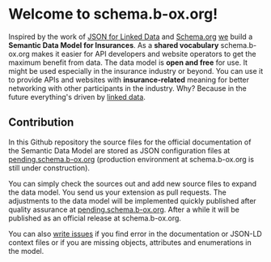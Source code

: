 # Welcome to schema.b-ox.org!

Inspired by the work of [JSON for Linked Data](https://json-ld.org/) and [Schema.org](https://schema.org/) [we](https:///pending.schema.b-ox.org/page/about) build a **Semantic Data Model for Insurances**. As a **shared vocabulary** schema.b-ox.org makes it easier for API developers and website operators to get the maximum benefit from data. The data model is **open and free** for use. It might be used especially in the insurance industry or beyond. You can use it to provide APIs and websites with **insurance-related** meaning for better networking with other participants in the industry. Why? Because in the future everything's driven by [linked data](https://en.wikipedia.org/wiki/Linked_data). 

## Contribution

In this Github repository the source files for the official documentation of the Semantic Data Model are stored as JSON configuration files at [pending.schema.b-ox.org](https://pending.schema.b-ox.org) (production environment at schema.b-ox.org is still under construction). 

You can simply check the sources out and add new source files to expand the data model. You send us your extension as pull requests. The adjustments to the data model will be implemented quickly published after quality assurance at [pending.schema.b-ox.org](https://pending.schema.b-ox.org). After a while it will be published as an official release at schema.b-ox.org.

You can also [write issues](https://github.com/b-ox/schema.b-ox.org/issues) if you find error in the documentation or JSON-LD context files or if you are missing objects, attributes and enumerations in the model. 
